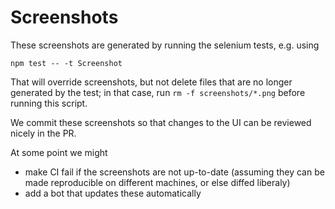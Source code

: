Screenshots
===========

These screenshots are generated by running the selenium tests, e.g. using

    npm test -- -t Screenshot

That will override screenshots, but not delete files that are no longer
generated by the test; in that case, run `rm -f screenshots/*.png` before
running this script.

We commit these screenshots so that changes to the UI can be reviewed nicely in
the PR.


At some point we might
 * make CI fail if the screenshots are not up-to-date
   (assuming they can be made reproducible on different machines, or else
   diffed liberaly)
 * add a bot that updates these automatically
